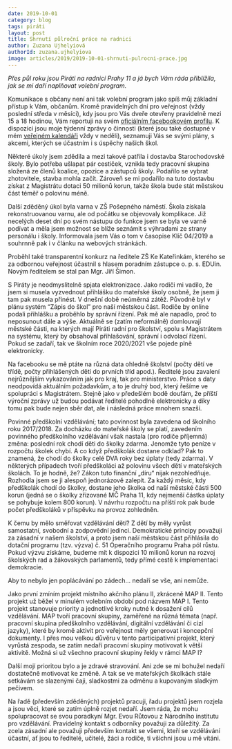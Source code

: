 ```yaml
---
date: 2019-10-01
category: blog
tags: piráti
layout: post
title: Shrnutí půlroční práce na radnici
author: Zuzana Ujhelyiová
authorId: zuzana.ujhelyiova
image: articles/2019/2019-10-01-shrnuti-pulrocni-prace.jpg
---
```


*Přes půl roku jsou Piráti na radnici Prahy 11 a já bych Vám ráda přiblížila, jak se mi daří naplňovat volební program.*

 
Komunikace s občany není ani tak volební program jako spíš můj základní přístup k Vám, občanům. Kromě pravidelných dní pro veřejnost (vždy poslední středa v měsíci), kdy jsou pro Vás dveře otevřeny pravidelně mezi 15 a 18 hodinou, Vám reportuji na svém [oficiálním facebookovém profilu](https://www.facebook.com/ujhelyiovazuzana/). K dispozici jsou moje týdenní zprávy o činnosti (které jsou také dostupné v mém [veřejném kalendáři](https://calendar.google.com/calendar/embed?src=80pl8p1mv39g3gljau4l4qfu9o%40group.calendar.google.com&ctz=Europe%2FPrague&fbclid=IwAR0kpmmVf5tyYO3f4mPP-_FZzjHOqFRL3jUkIzE9EgacykuyGnoDOYevnYo) vždy v neděli), seznamuji Vás se svými plány, s akcemi, kterých se účastním i s úspěchy našich škol.
 

Některé úkoly jsem zdědila a mezi takové patřila i dostavba Starochodovské školy. Bylo potřeba ušlapat pár cestiček, vznikla tedy pracovní skupina složená ze členů koalice, opozice a zástupců školy. Podařilo se vybrat zhotovitele, stavba mohla začít. Zároveň se mi podařilo na tuto dostavbu získat z Magistrátu dotaci 50 milionů korun, takže škola bude stát městskou část téměř o polovinu méně.

 
Další zděděný úkol byla varna v ZŠ Pošepného náměstí. Škola získala rekonstruovanou varnu, ale od počátku se objevovaly komplikace. Již necelých deset dní po svém nástupu do funkce jsem se byla ve varně podívat a měla jsem možnost se blíže seznámit s výhradami ze strany personálu i školy. Informovala jsem Vás o tom v časopise Klíč 04/2019 a souhrnně pak i v článku na webových stránkách.
 

Proběhl také transparentní konkurz na ředitele ZŠ Ke Kateřinkám, kterého se za odbornou veřejnost účastnil s hlasem poradním zástupce o. p. s. EDUin. Novým ředitelem se stal pan Mgr. Jiří Šimon.
 

S Piráty je neodmyslitelně spjata elektronizace. Jako rodiči mi vadilo, že jsem si musela vyzvednout přihlášku do mateřské školy osobně, že jsem ji tam pak musela přinést. V dnešní době neúměrná zátěž. Původně byl v plánu systém “Zápis do škol” pro naší městskou část. Rodiče by online podali přihlášku a proběhlo by správní řízení. Pak mě ale napadlo, proč to neposunout dále a výše. Aktuálně se (zatím neformálně) domlouvají městské části, na kterých mají Piráti radní pro školství, spolu s Magistrátem na systému, který by obsahoval přihlašování, správní i odvolací řízení. Pokud se zadaří, tak ve školním roce 2020/2021 vše pojede plně elektronicky.
 

Na facebooku se mě ptáte na různá data ohledně školství (počty dětí ve třídě, počty přihlášených dětí do prvních tříd apod.). Ředitelé jsou zavalení nejrůznějším vykazováním jak pro kraj, tak pro ministerstvo. Práce s daty neodpovídá aktuálním požadavkům, a to je druhý bod, který řešíme ve spolupráci s Magistrátem. Stejně jako v předešlém bodě doufám, že příští výroční zprávy už budou podávat ředitelé pohodlně elektronicky a díky tomu pak bude nejen sběr dat, ale i následná práce mnohem snazší.
 

Povinné předškolní vzdělávání; tato povinnost byla zavedena od školního roku 2017/2018. Za docházku do mateřské školy se platí, zavedením povinného předškolního vzdělávání však nastala (pro rodiče příjemná) změna: poslední rok chodí děti do školky zdarma. Jenomže tyto peníze v rozpočtu školek chybí. A co když předškolák dostane odklad? Pak to znamená, že chodí do školky celé DVA roky bez úplaty (tedy zdarma). V některých případech tvoří předškoláci až polovinu všech dětí v mateřských školách. To je hodně, že? Zákon tuto finanční „díru“ nijak nezohledňuje. Rozhodla jsem se ji alespoň jednorázově zalepit. Za každý měsíc, kdy předškolák chodí do školky, dostane jeho školka od naší městské části 500 korun (jedná se o školky zřizované MČ Praha 11, kdy nejmenší částka úplaty se pohybuje kolem 800 korun). V návrhu rozpočtu na příští rok pak bude počet předškoláků v příspěvku na provoz zohledněn.
 

K čemu by mělo směřovat vzdělávání dětí? Z dětí by měly vyrůst samostatní, svobodní a zodpovědní jedinci. Demokratické principy považuji za zásadní v našem školství, a proto jsem naší městskou část přihlásila do dotační programu (tzv. výzva) č. 51 Operačního programu Praha pól růstu. Pokud výzvu získáme, budeme mít k dispozici 10 milionů korun na rozvoj školských rad a žákovských parlamentů, tedy přímé cestě k implementaci demokracie.
 

Aby to nebylo jen poplácávání po zádech… nedaří se vše, ani nemůže.


Jako první zmíním projekt místního akčního plánu II, zkráceně MAP II. Tento projekt už běžel v minulém volebním období pod názvem MAP I. Tento projekt stanovuje priority a jednotlivé kroky nutné k dosažení cílů vzdělávání. MAP tvoří pracovní skupiny, zaměřené na různá témata (např. pracovní skupina předškolního vzdělávání, digitální vzdělávání či cizí jazyky), které by kromě aktivit pro veřejnost měly generovat i koncepční dokumenty.
I přes mou velkou důvěru v tento participativní projekt, který vyrůstá zespoda, se zatím nedaří pracovní skupiny motivovat k větší aktivitě. Možná si už všechno pracovní skupiny řekly v rámci MAP I?
 

Další mojí prioritou bylo a je zdravé stravování. Ani zde se mi bohužel nedaří dostatečně motivovat ke změně. A tak se ve mateřských školkách stále setkávám se slazenými čaji, sladkostmi za odměnu a kupovaným sladkým pečivem.
 

Na řadě (především zděděných) projektů pracuji, řadu projektů jsem rozjela a jsou věci, které se zatím úplně rozjet nedaří. Jsem ráda, že mohu spolupracovat se svou poradkyní Mgr. Evou Růtovou z Národního institutu pro vzdělávání. Pravidelný kontakt s odborníky považuji za důležitý. Za zcela zásadní ale považuji především kontakt se všemi, kteří se vzdělávání účastní, ať jsou to ředitelé, učitelé, žáci a rodiče, ti všichni jsou u mě vítáni.
